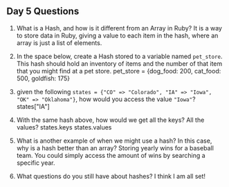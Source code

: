 ## Day 5 Questions

1. What is a Hash, and how is it different from an Array in Ruby?
It is a way to store data in Ruby, giving a value to each item in the hash, where an array is just a list of elements.

1. In the space below, create a Hash stored to a variable named `pet_store`.  This hash should hold an inventory of items and the number of that item that you might find at a pet store.
pet_store = {dog_food: 200, cat_food: 500, goldfish: 175}

1. given the following `states = {"CO" => "Colorado", "IA" => "Iowa", "OK" => "Oklahoma"}`, how would you access the value `"Iowa"`?
states["IA"]

1. With the same hash above, how would we get all the keys?  All the values?
states.keys
states.values

1. What is another example of when we might use a hash?  In this case, why is a hash better than an array?
Storing yearly wins for a baseball team. You could simply access the amount of wins by searching a specific year.

1. What questions do you still have about hashes?
I think I am all set!
